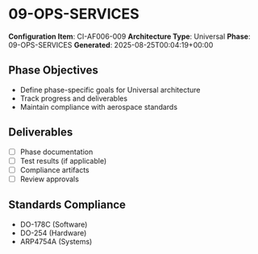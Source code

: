 # 09-OPS-SERVICES

**Configuration Item**: CI-AF006-009
**Architecture Type**: Universal
**Phase**: 09-OPS-SERVICES
**Generated**: 2025-08-25T00:04:19+00:00

## Phase Objectives
- Define phase-specific goals for Universal architecture
- Track progress and deliverables
- Maintain compliance with aerospace standards

## Deliverables
- [ ] Phase documentation
- [ ] Test results (if applicable)
- [ ] Compliance artifacts
- [ ] Review approvals

## Standards Compliance
- DO-178C (Software)
- DO-254 (Hardware)
- ARP4754A (Systems)
